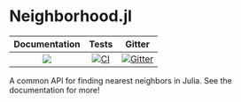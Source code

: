 # Neighborhood.jl

| **Documentation**   |  **Tests**     |  Gitter |
|:--------:|:-------------------:|:-----:|
|[![](https://img.shields.io/badge/docs-latest-blue.svg)](https://JuliaNeighbors.github.io/Neighborhood.jl/dev) | [![CI](https://github.com/juliadynamics/Entropies.jl/workflows/CI/badge.svg)](https://github.com/JuliaDynamics/Entropies.jl/actions) | [![Gitter](https://img.shields.io/gitter/room/nwjs/nw.js.svg)](https://gitter.im/JuliaDynamics/Lobby)


A common API for finding nearest neighbors in Julia.
See the documentation for more!
